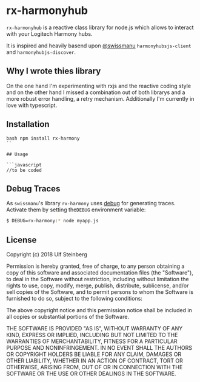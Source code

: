 # rx-harmonyhub

`rx-harmonyhub` is a reactive class library for node.js which allows to interact with your Logitech Harmony hubs.

It is inspired and heavily basend upon [@swissmanu](https://github.com/swissmanu/harmonyhubjs-client) `harmonyhubsjs-client` and `harmonyhubjs-discover`.

## Why I wrote thies library

On the one hand I'm experimenting with rxjs and the reactive coding style and on the other hand I missed a combination out of both librarys and a more robust error handling, a retry mechanism. Additionally I'm currently in love with typescript.

## Installation

````
bash npm install rx-harmony
``

## Usage

```javascript
//to be coded
````

## Debug Traces

As `swissmanu`'s library `rx-harmony` uses [debug](https://github.com/visionmedia/debug) for generating traces. Activate them by setting the`DEBUG` environment variable:

```bash
$ DEBUG=rx-harmony:* node myapp.js
```

## License

Copyright (c) 2018 Ulf Steinberg

Permission is hereby granted, free of charge, to any person obtaining a copy of this software and associated documentation files (the "Software"), to deal in the Software without restriction, including without limitation the rights to use, copy, modify, merge, publish, distribute, sublicense, and/or sell copies of the Software, and to permit persons to whom the Software is furnished to do so, subject to the following conditions:

The above copyright notice and this permission notice shall be included in all copies or substantial portions of the Software.

THE SOFTWARE IS PROVIDED "AS IS", WITHOUT WARRANTY OF ANY KIND, EXPRESS OR IMPLIED, INCLUDING BUT NOT LIMITED TO THE WARRANTIES OF MERCHANTABILITY, FITNESS FOR A PARTICULAR PURPOSE AND NONINFRINGEMENT. IN NO EVENT SHALL THE AUTHORS OR COPYRIGHT HOLDERS BE LIABLE FOR ANY CLAIM, DAMAGES OR OTHER LIABILITY, WHETHER IN AN ACTION OF CONTRACT, TORT OR OTHERWISE, ARISING FROM, OUT OF OR IN CONNECTION WITH THE SOFTWARE OR THE USE OR OTHER DEALINGS IN THE SOFTWARE.
